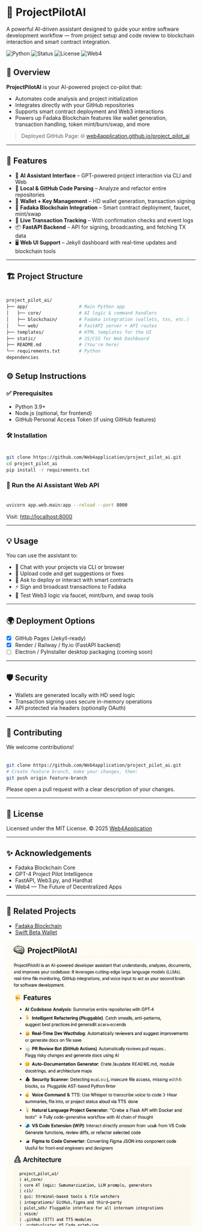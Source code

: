 # 🧠 ProjectPilotAI

A powerful AI-driven assistant designed to guide your entire software development workflow — from project setup and code review to blockchain interaction and smart contract integration.

![Python](https://img.shields.io/badge/Language-Python-blue.svg)
![Status](https://img.shields.io/badge/Status-Active-success.svg)
![License](https://img.shields.io/badge/License-MIT-lightgrey.svg)
![Web4](https://img.shields.io/badge/Web4-Ready-00bfff.svg)

## 🚀 Overview

**ProjectPilotAI** is your AI-powered project co-pilot that:
- Automates code analysis and project initialization
- Integrates directly with your GitHub repositories
- Supports smart contract deployment and Web3 interactions
- Powers up Fadaka Blockchain features like wallet generation, transaction handling, token mint/burn/swap, and more

> Deployed GitHub Page: 🌐 [web4application.github.io/project_pilot_ai](https://web4application.github.io/project_pilot_ai)

---

## 🧩 Features

- 🧠 **AI Assistant Interface** – GPT-powered project interaction via CLI and Web
- 💾 **Local & GitHub Code Parsing** – Analyze and refactor entire repositories
- 🔐 **Wallet + Key Management** – HD wallet generation, transaction signing
- 🔄 **Fadaka Blockchain Integration** – Smart contract deployment, faucet, mint/swap
- 📡 **Live Transaction Tracking** – With confirmation checks and event logs
- 📦 **FastAPI Backend** – API for signing, broadcasting, and fetching TX data
- 🖥️ **Web UI Support** – Jekyll dashboard with real-time updates and blockchain tools

---

## 🏗️ Project Structure

```bash

project_pilot_ai/
├── app/                   # Main Python app
│   ├── core/              # AI logic & command handlers
│   ├── blockchain/        # Fadaka integration (wallets, txs, etc.)
│   └── web/               # FastAPI server + API routes
├── templates/             # HTML templates for the UI
├── static/                # JS/CSS for Web Dashboard
├── README.md              # (You're here)
└── requirements.txt       # Python
dependencies

```

 ## ⚙️ Setup Instructions

### ✅ Prerequisites

* Python 3.9+
* Node.js (optional, for frontend)
* GitHub Personal Access Token (if using GitHub features)

### 🛠️ Installation

```bash

git clone https://github.com/Web4application/project_pilot_ai.git
cd project_pilot_ai
pip install -r requirements.txt
```

### 🚀 Run the AI Assistant Web API

```bash

uvicorn app.web.main:app --reload --port 8000
```

Visit: [http://localhost:8000](http://localhost:8000)

---

## 💡 Usage

You can use the assistant to:

* 🧠 Chat with your projects via CLI or browser
* 📁 Upload code and get suggestions or fixes
* 💬 Ask to deploy or interact with smart contracts
* ⚡ Sign and broadcast transactions to Fadaka
* 🧪 Test Web3 logic via faucet, mint/burn, and swap tools

---

## 🌍 Deployment Options

* [x] GitHub Pages (Jekyll-ready)
* [x] Render / Railway / fly.io (FastAPI backend)
* [ ] Electron / PyInstaller desktop packaging (coming soon)

---

## 🛡️ Security

* Wallets are generated locally with HD seed logic
* Transaction signing uses secure in-memory operations
* API protected via headers (optionally OAuth)

---

## 🤝 Contributing

We welcome contributions!

```bash

git clone https://github.com/Web4application/project_pilot_ai.git
# Create feature branch, make your changes, then:
git push origin feature-branch
```

Please open a pull request with a clear description of your changes.

---

## 📄 License

Licensed under the MIT License.
© 2025 [Web4Application](https://github.com/Web4application)

---

## ✨ Acknowledgements

* Fadaka Blockchain Core
* GPT-4 Project Pilot Intelligence
* FastAPI, Web3.py, and Hardhat
* Web4 — The Future of Decentralized Apps

---

## 🔗 Related Projects

* [Fadaka Blockchain](https://github.com/Web4application/fadaka-blockchain)
* [Swift Beta Wallet](https://web4application.github.io/project_pilot_ai)





![ProjectPilotAI Preview](./projectpilot_readme_preview.png)
